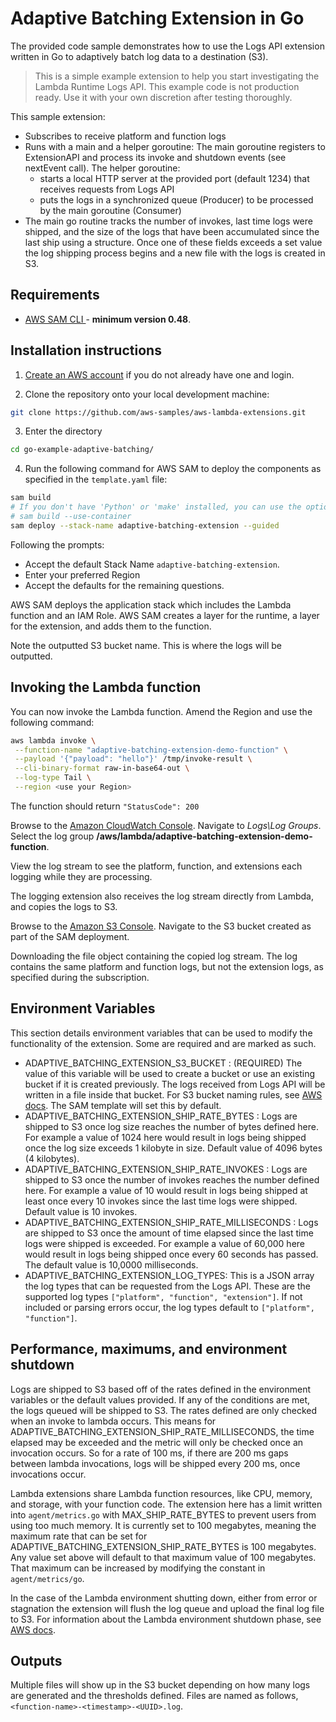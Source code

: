 # Adaptive Batching Extension in Go

The provided code sample demonstrates how to use the Logs API extension written in Go to adaptively batch log data to a destination (S3). 

> This is a simple example extension to help you start investigating the Lambda Runtime Logs API. This example code is not production ready. Use it with your own discretion after testing thoroughly.

This sample extension: 
* Subscribes to receive platform and function logs
* Runs with a main and a helper goroutine: The main goroutine registers to ExtensionAPI and process its invoke and shutdown events (see nextEvent call). The helper goroutine:
    - starts a local HTTP server at the provided port (default 1234) that receives requests from Logs API
    - puts the logs in a synchronized queue (Producer) to be processed by the main goroutine (Consumer)
* The main go routine tracks the number of invokes, last time logs were shipped, and the size of the logs that have been accumulated since the last ship using a structure. Once one of these fields exceeds a set value the log shipping process begins and a new file with the logs is created in S3.

## Requirements

* [AWS SAM CLI ](https://docs.aws.amazon.com/serverless-application-model/latest/developerguide/serverless-sam-cli-install.html) - **minimum version 0.48**.

## Installation instructions

1. [Create an AWS account](https://portal.aws.amazon.com/gp/aws/developer/registration/index.html) if you do not already have one and login.

2. Clone the repository onto your local development machine:
```bash
git clone https://github.com/aws-samples/aws-lambda-extensions.git
```
3. Enter the directory 
```bash
cd go-example-adaptive-batching/
```

4. Run the following command for AWS SAM to deploy the components as specified in the `template.yaml` file:
```bash
sam build
# If you don't have 'Python' or 'make' installed, you can use the option to build using a container which uses a python3.8 Docker container image
# sam build --use-container
sam deploy --stack-name adaptive-batching-extension --guided
```

Following the prompts:

* Accept the default Stack Name `adaptive-batching-extension`.
* Enter your preferred Region
* Accept the defaults for the remaining questions.

AWS SAM deploys the application stack which includes the Lambda function and an IAM Role. AWS SAM creates a layer for the runtime, a layer for the extension, and adds them to the function.

Note the outputted S3 bucket name. This is where the logs will be outputted. 

## Invoking the Lambda function
You can now invoke the Lambda function. Amend the Region and use the following command:
```bash
aws lambda invoke \
 --function-name "adaptive-batching-extension-demo-function" \
 --payload '{"payload": "hello"}' /tmp/invoke-result \
 --cli-binary-format raw-in-base64-out \
 --log-type Tail \
 --region <use your Region>
```
The function should return `"StatusCode": 200`

Browse to the [Amazon CloudWatch Console](https://console.aws.amazon.com/cloudwatch). Navigate to *Logs\Log Groups*. Select the log group **/aws/lambda/adaptive-batching-extension-demo-function**.

View the log stream to see the platform, function, and extensions each logging while they are processing.

The logging extension also receives the log stream directly from Lambda, and copies the logs to S3.

Browse to the [Amazon S3 Console](https://console.aws.amazon.com/S3). Navigate to the S3 bucket created as part of the SAM deployment. 

Downloading the file object containing the copied log stream. The log contains the same platform and function logs, but not the extension logs, as specified during the subscription.


## Environment Variables

This section details environment variables that can be used to modify the functionality of the extension. Some are required and are marked as such. 

* ADAPTIVE_BATCHING_EXTENSION_S3_BUCKET : (REQUIRED) The value of this variable will be used to create a bucket or use an existing bucket if it is created previously. The logs received from Logs API will be written in a file inside that bucket. For S3 bucket naming rules, see [AWS docs](https://docs.aws.amazon.com/AmazonS3/latest/dev/BucketRestrictions.html). The SAM template will set this by default. 
* ADAPTIVE_BATCHING_EXTENSION_SHIP_RATE_BYTES : Logs are shipped to S3 once log size reaches the number of bytes defined here. For example a value of 1024 here would result in logs being shipped once the log size exceeds 1 kilobyte in size. Default value of 4096 bytes (4 kilobytes).
* ADAPTIVE_BATCHING_EXTENSION_SHIP_RATE_INVOKES : Logs are shipped to S3 once the number of invokes reaches the number defined here. For example a value of 10  would result in logs being shipped at least once every 10 invokes since the last time logs were shipped. Default value is 10 invokes. 
* ADAPTIVE_BATCHING_EXTENSION_SHIP_RATE_MILLISECONDS : Logs are shipped to S3 once the amount of time elapsed since the last time logs were shipped is exceeded. For example a value of 60,000 here would result in logs being shipped once every 60 seconds has passed. The default value is 10,0000 milliseconds. 
* ADAPTIVE_BATCHING_EXTENSION_LOG_TYPES: This is a JSON array the log types that can be requested from the Logs API. These are the supported log types `["platform", "function", "extension"]`. If not included or parsing errors occur, the log types default to `["platform", "function"]`. 

## Performance, maximums, and environment shutdown 

Logs are shipped to S3 based off of the rates defined in the environment variables or the default values provided. If any of the conditions are met, the logs queued will be shipped to S3. The rates defined are only checked when an invoke to lambda occurs. This means for ADAPTIVE_BATCHING_EXTENSION_SHIP_RATE_MILLISECONDS, the time elapsed may be exceeded and the metric will only be checked once an invocation occurs. So for a rate of 100 ms, if there are 200 ms gaps between lambda invocations, logs will be shipped every 200 ms, once invocations occur. 

Lambda extensions share Lambda function resources, like CPU, memory, and storage, with your function code. The extension here has a limit written into `agent/metrics.go` with MAX_SHIP_RATE_BYTES to prevent users from using too much memory. It is currently set to 100 megabytes, meaning the maximum rate that can be set for ADAPTIVE_BATCHING_EXTENSION_SHIP_RATE_BYTES is 100 megabytes. Any value set above will default to that maximum value of 100 megabytes. That maximum can be increased by modifying the constant in `agent/metrics/go`.

In the case of the Lambda environment shutting down, either from error or stagnation the extension will flush the log queue and upload the final log file to S3. For information about the Lambda environment shutdown phase, see [AWS docs](https://docs.aws.amazon.com/lambda/latest/dg/runtimes-extensions-api.html#runtimes-lifecycle-shutdown).

## Outputs 

Multiple files will show up in the S3 bucket depending on how many logs are generated and the thresholds defined. Files are named as follows, `<function-name>-<timestamp>-<UUID>.log`. 



